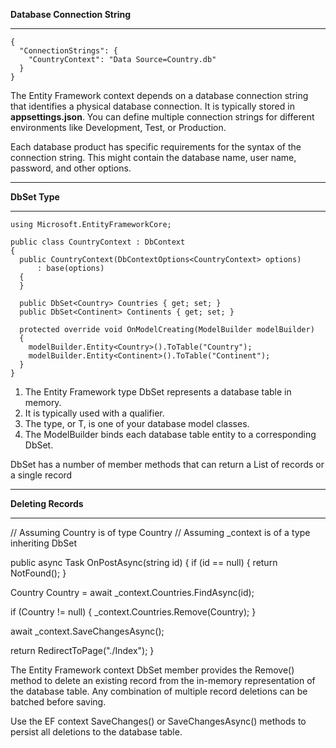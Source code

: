 **Database Connection String**
***
```
{
  "ConnectionStrings": {
    "CountryContext": "Data Source=Country.db"
  }
}
```
The Entity Framework context depends on a database connection string that identifies a physical database connection. It is typically stored in **appsettings.json**. You can define multiple connection strings for different environments like Development, Test, or Production.

Each database product has specific requirements for the syntax of the connection string. This might contain the database name, user name, password, and other options.
***

**DbSet Type**
***
```
using Microsoft.EntityFrameworkCore;

public class CountryContext : DbContext
{
  public CountryContext(DbContextOptions<CountryContext> options)
      : base(options)
  {
  }

  public DbSet<Country> Countries { get; set; }
  public DbSet<Continent> Continents { get; set; }

  protected override void OnModelCreating(ModelBuilder modelBuilder)
  {
    modelBuilder.Entity<Country>().ToTable("Country");
    modelBuilder.Entity<Continent>().ToTable("Continent");
  }
}
```
1. The Entity Framework type DbSet represents a database table in memory.
2. It is typically used with a <T> qualifier.
3. The type, or T, is one of your database model classes.
4. The ModelBuilder binds each database table entity to a corresponding DbSet.

DbSet has a number of member methods that can return a List<T> of records or a single record

***

**Deleting Records**
***

// Assuming Country is of type Country
// Assuming _context is of a type inheriting DbSet

public async Task<IActionResult> OnPostAsync(string id)
{
  if (id == null)
  {
    return NotFound();
  }

  Country Country = await _context.Countries.FindAsync(id);

  if (Country != null)
  {
    _context.Countries.Remove(Country);
  }

  await _context.SaveChangesAsync(); 
  
  return RedirectToPage("./Index");
}

The Entity Framework context DbSet member provides the Remove() method to delete an existing record from the in-memory representation of the database table. Any combination of multiple record deletions can be batched before saving.

Use the EF context SaveChanges() or SaveChangesAsync() methods to persist all deletions to the database table.

